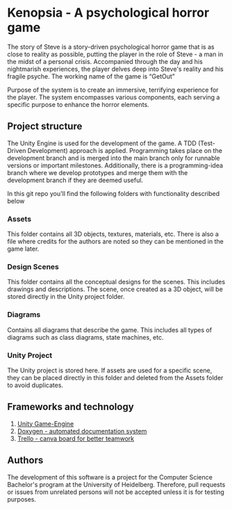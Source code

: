 # Kenopsia - A psychological horror game
The story of Steve is a story-driven psychological horror game that is as close to reality as possible, putting the player in the role of Steve - a man in the midst of a personal crisis. Accompanied through the day and his nightmarish experiences, the player delves deep into Steve's reality and his fragile psyche.
The working name of the game is “GetOut”  

Purpose of the system is to create an immersive, terrifying experience for the player. The system encompasses various components, each serving a specific purpose to enhance the horror elements.

## Project structure
The Unity Engine is used for the development of the game. A TDD (Test-Driven Development) approach is applied. Programming takes place on the development branch and is merged into the main branch only for runnable versions or important milestones. Additionally, there is a programming-idea branch where we develop prototypes and merge them with the development branch if they are deemed useful.  

In this git repo you'll find the following folders with functionality described below

### Assets
This folder contains all 3D objects, textures, materials, etc. There is also a file where credits for the authors are noted so they can be mentioned in the game later.

### Design Scenes
This folder contains all the conceptual designs for the scenes. This includes drawings and descriptions. The scene, once created as a 3D object, will be stored directly in the Unity project folder.

### Diagrams
Contains all diagrams that describe the game. This includes all types of diagrams such as class diagrams, state machines, etc.

### Unity Project
The Unity project is stored here. If assets are used for a specific scene, they can be placed directly in this folder and deleted from the Assets folder to avoid duplicates.

## Frameworks and technology
1. [Unity Game-Engine](https://unity.com/de)
2. [Doxygen - automated documentation system](https://www.doxygen.nl/index.html)
3. [Trello - canva board for better teamwork](https://trello.com)

## Authors
The development of this software is a project for the Computer Science Bachelor's program at the University of Heidelberg. Therefore, pull requests or issues from unrelated persons will not be accepted unless it is for testing purposes.